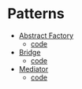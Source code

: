 # Patterns

- <a href="https://liltdevs.tistory.com/132?category=1088291">Abstract Factory</a>
	- <a href="https://github.com/taesukang-dev/42seoul-Java-OOP-design-pattern-study/blob/master/week4/src/abstractfactory/AbstractFactoryImpl.java">code</a>
- <a href="https://liltdevs.tistory.com/133?category=1088291">Bridge</a>
	- <a href="https://github.com/taesukang-dev/42seoul-Java-OOP-design-pattern-study/blob/master/week4/src/bridge/BridgeImpl.java">code</a>
- <a href="https://liltdevs.tistory.com/134?category=1088291">Mediator</a>
	- <a href="https://github.com/taesukang-dev/42seoul-Java-OOP-design-pattern-study/blob/master/week4/src/mediator/MediatorImpl.java">code</a>